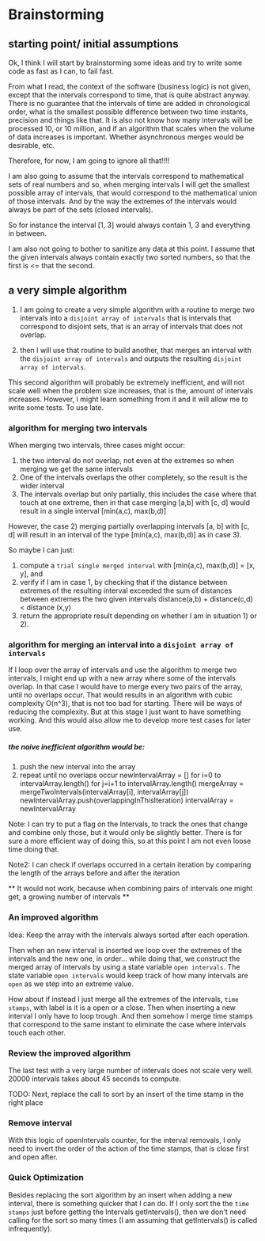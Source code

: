 # Brainstorming

## starting point/ initial assumptions
Ok, I think I will start by brainstorming some ideas and try to write some code as fast as I can, to fail fast.

From what I read, the context of the software (business logic) is not given, except that the intervals correspond to time, that is quite abstract anyway.
There is no guarantee that the intervals of time are added in chronological order, what is the smallest possible difference between two time instants, precision and things like that.
It is also not know how many intervals will be processed 10, or 10 million, and if an algorithm that scales when the volume of data increases is important. Whether asynchronous merges would be desirable, etc.

Therefore, for now, I am going to ignore all that!!!!

I am also going to assume that the intervals correspond to mathematical sets of real numbers and so, when merging intervals I will get the smallest possible array of intervals, that would correspond to the mathematical union of those intervals. And by the way the extremes of the intervals would always be part of the sets (closed intervals).

So for instance the interval [1, 3] would always contain 1, 3 and everything in between.

I am also not going to bother to sanitize any data at this point. I assume that the given intervals always contain exactly two sorted numbers, so that the first is <= that the second.

## a very simple algorithm

1. I am going to create a very simple algorithm with a routine to merge two intervals into a `disjoint array of intervals` that is intervals that correspond to disjoint sets, that is an array of intervals that does not overlap.

2. then I will use that routine to build another, that merges an interval with the `disjoint array of intervals` and outputs the resulting `disjoint array of intervals`.

This second algorithm will probably be extremely inefficient, and will not scale well when the problem size increases, that is the, amount of intervals increases. However, I might learn something from it and it will allow me to write some tests. To use late.

### algorithm for merging two intervals

When merging two intervals, three cases might occur:
1) the two interval do not overlap, not even at the extremes so when merging we get the same intervals
2) One of the intervals overlaps the other completely, so the result is the wider interval
3) The intervals overlap but only partially, this includes the case where that touch at one extreme, then in that case merging [a,b] with [c, d] would result in a single interval [min(a,c), max(b,d)]

However, the case 2) merging partially overlapping intervals [a, b] with [c, d] will result in an interval of the type [min(a,c), max(b,d)] as in case 3).

So maybe I can just:
1) compute a `trial single merged interval` with [min(a,c), max(b,d)] = [x, y], and
2) verify if I am in case 1, by checking that if the distance between extremes of the resulting interval exceeded the sum of distances between extremes the two given intervals
distance(a,b) + distance(c,d) < distance (x,y)
3) return the appropriate result depending on whether I am in situation 1) or 2).


### algorithm for merging an interval into a `disjoint array of intervals`

If I loop over the array of intervals and use the algorithm to merge two intervals, I might end up with a new array where some of the intervals overlap. In that case I would have to merge every two pairs of the array, until no overlaps occur. That would results in an algorithm with cubic complexity O(n^3), that is not too bad for starting. There will be ways of reducing the complexity. But at this stage I just want to have something working. And this would also allow me to develop more test cases for later use.

##### the naive inefficient algorithm would be:

1) push the new interval into the array
2) repeat until no overlaps occur
    newIntervalArray = []
    for i=0 to intervalArray.length()
        for j=i+1 to intervalArray.length()
            mergeArray = mergeTwoIntervals(intervalArray[i], intervalArray[j])
            newIntervalArray.push(overlappingInThisIteration)
    intervalArray = newIntervalArray

Note: I can try to put a flag on the Intervals, to track the ones that change and combine only those, but it would only be slightly better. There is for sure a more efficient way of doing this, so at this point I am not even loose time doing that. 

Note2: I can check if overlaps occurred in a certain iteration by comparing the length of the arrays before and after the iteration

** It would not work, because when combining pairs of intervals one might get, a growing number of intervals **


### An improved algorithm

Idea: Keep the array with the intervals always sorted after each operation.

Then when an new interval is inserted we loop over the extremes of the intervals and the new one, in order... while doing that, we construct the merged array of intervals by using a state variable `open intervals`. The state variable `open intervals` would keep track of how many intervals are `open` as we step into an extreme value.

How about if instead I just merge all the extremes of the intervals, `time stamps`, with label is it is a open or a close. Then when inserting a new interval I only have to loop trough. And then somehow I merge time stamps that correspond to the same instant to eliminate the case where intervals touch each other.

### Review the improved algorithm
The last test with a very large number of intervals
does not scale very well. 20000 intervals takes about 45 seconds to compute.

TODO: Next, replace the call to sort by an insert of the time stamp in the right place

### Remove interval
With this logic of openIntervals counter, for the interval removals, I only need to invert the order of the action of the time stamps, that is close first and open after.

### Quick Optimization
Besides replacing the sort algorithm by an insert when adding a new interval, there is something quicker that I can do.
If I only sort the the `time stamps` just before getting the Intervals getIntervals(), then we don't need calling for the sort so many times (I am assuming that getIntervals() is called infrequently). 